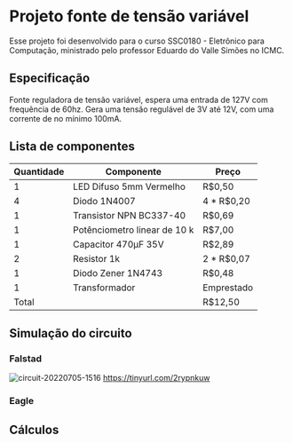 # Projeto fonte de tensão variável
  Esse projeto foi desenvolvido para o curso SSC0180 - Eletrônico para Computação, ministrado pelo professor Eduardo do Valle Simões no ICMC.

## Especificação
  Fonte reguladora de tensão variável, espera uma entrada de 127V com frequência de 60hz. Gera uma tensão regulável de 3V até 12V, com uma corrente de 
  no mínimo 100mA.

## Lista de componentes

| Quantidade  | Componente | Preço |
| ------------------- | ------------------- |------------------- |
|  1|  LED Difuso 5mm Vermelho 	 |  R$0,50 |
|  4 |  Diodo 1N4007 | 4 * R$0,20 |
|  1| Transistor NPN BC337-40 | R$0,69|
|  1 | Potênciometro linear de 10 k| R$7,00|
| 1 | Capacitor 470µF 35V | R$2,89|
| 2 | Resistor 1k | 2 * R$0,07| 
| 1 | Diodo Zener 1N4743 | R$0,48|
| 1 | Transformador |  Emprestado |
| Total |  | R$12,50 |

## Simulação do circuito 
### Falstad
  
![circuit-20220705-1516](https://user-images.githubusercontent.com/63194069/177390825-6b8b353f-3970-4a22-9616-3ed0095e1c0d.png)
https://tinyurl.com/2rypnkuw
### Eagle

## Cálculos
